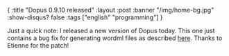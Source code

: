 {
  :title "Dopus 0.9.10 released"
  :layout :post
  :banner "/img/home-bg.jpg"
  :show-disqus? false
  :tags ["english" "programming"]
}

Just a quick note: I released a new version of Dopus today. This one just contains a bug fix for generating wordml files as described [here](http://issues.agynamix.de/default.php?dopus.4.48.5). Thanks to Etienne for the patch!
